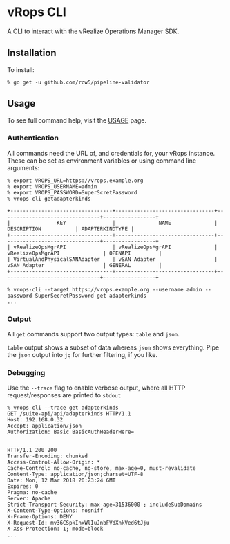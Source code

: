 # vRops CLI

A CLI to interact with the vRealize Operations Manager SDK.

## Installation

To install:

```
% go get -u github.com/rcw5/pipeline-validator
```

## Usage

To see full command help, visit the [USAGE](USAGE.md) page.

### Authentication

All commands need the URL of, and credentials for, your vRops instance. These can be set as environment variables or using command line arguments:

```
% export VROPS_URL=https://vrops.example.org
% export VROPS_USERNAME=admin
% export VROPS_PASSWORD=SuperScretPassword
% vrops-cli getadapterkinds

+---------------------------------+--------------------------------+--------------------------------+-----------------+
|               KEY               |              NAME              |          DESCRIPTION           | ADAPTERKINDTYPE |
+---------------------------------+--------------------------------+--------------------------------+-----------------+
| vRealizeOpsMgrAPI               | vRealizeOpsMgrAPI              | vRealizeOpsMgrAPI              | OPENAPI         |
| VirtualAndPhysicalSANAdapter    | vSAN Adapter                   | vSAN Adapter                   | GENERAL         |
+---------------------------------+--------------------------------+--------------------------------+-----------------+
```

```
% vrops-cli --target https://vrops.example.org --username admin --password SuperSecretPassword get adapterkinds
...
```

### Output

All `get` commands support two output types: `table` and `json`.

`table` output shows a subset of data whereas `json` shows everything. Pipe the `json` output into `jq` for further filtering, if you like.

### Debugging

Use the `--trace` flag to enable verbose output, where all HTTP request/responses are printed to `stdout`

```
% vrops-cli --trace get adapterkinds
GET /suite-api/api/adapterkinds HTTP/1.1
Host: 192.168.0.32
Accept: application/json
Authorization: Basic BasicAuthHeaderHere=


HTTP/1.1 200 200
Transfer-Encoding: chunked
Access-Control-Allow-Origin: *
Cache-Control: no-cache, no-store, max-age=0, must-revalidate
Content-Type: application/json;charset=UTF-8
Date: Mon, 12 Mar 2018 20:23:24 GMT
Expires: 0
Pragma: no-cache
Server: Apache
Strict-Transport-Security: max-age=31536000 ; includeSubDomains
X-Content-Type-Options: nosniff
X-Frame-Options: DENY
X-Request-Id: mv36CSpkInxWlIuJnbFVdXnkVed6tJju
X-Xss-Protection: 1; mode=block
...
```
